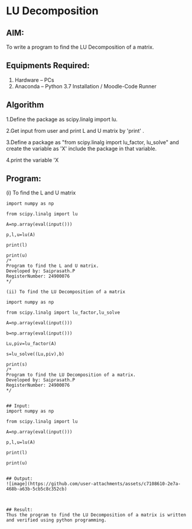 # LU Decomposition 

## AIM:
To write a program to find the LU Decomposition of a matrix.

## Equipments Required:
1. Hardware – PCs
2. Anaconda – Python 3.7 Installation / Moodle-Code Runner

## Algorithm
1.Define the package as scipy.linalg import lu.

2.Get input from user and print L and U matrix by 'print' .

3.Define a package as "from scipy.linalg import lu_factor, lu_solve" and create the variable as 'X' include the package in that variable.

4.print the variable 'X

## Program:
(i) To find the L and U matrix
```
import numpy as np

from scipy.linalg import lu

A=np.array(eval(input()))

p,l,u=lu(A)

print(l)

print(u)
/*
Program to find the L and U matrix.
Developed by: Saiprasath.P
RegisterNumber: 24900076
*/

(ii) To find the LU Decomposition of a matrix

import numpy as np

from scipy.linalg import lu_factor,lu_solve

A=np.array(eval(input()))

b=np.array(eval(input()))

Lu,piv=lu_factor(A)

s=lu_solve((Lu,piv),b)

print(s)
/*
Program to find the LU Decomposition of a matrix.
Developed by: Saiprasath.P
RegisterNumber: 24900076
*/


## Input:
import numpy as np

from scipy.linalg import lu

A=np.array(eval(input()))

p,l,u=lu(A)

print(l)

print(u)


## Output:
![image](https://github.com/user-attachments/assets/c7108610-2e7a-468b-a63b-5cb5c8c352cb)



## Result:
Thus the program to find the LU Decomposition of a matrix is written and verified using python programming.

